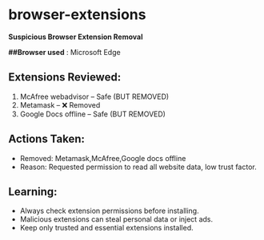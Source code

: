# browser-extensions
****Suspicious Browser Extension Removal****

**##Browser used** : Microsoft Edge

## Extensions Reviewed:
1. McAfree webadvisor – Safe (BUT REMOVED)
2. Metamask – ❌ Removed 
3. Google Docs offline – Safe (BUT REMOVED)

## Actions Taken:
- Removed: Metamask,McAfree,Google docs offline
- Reason: Requested permission to read all website data, low trust factor.

## Learning:
- Always check extension permissions before installing.
- Malicious extensions can steal personal data or inject ads.
- Keep only trusted and essential extensions installed.

